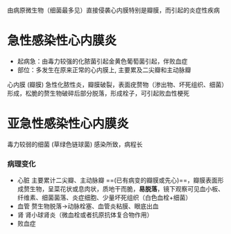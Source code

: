 由病原微生物（细菌最多见）直接侵袭心内膜特别是瓣膜，而引起的炎症性疾病
# 急性感染性心内膜炎
- 起病急：由毒力较强的化脓菌引起金黄色葡萄菌引起，伴败血症
- 部位：多发生在原来正常的心内膜上, 主要累及二尖瓣和主动脉瓣

心内膜 (瓣膜) 急性化脓性炎，瓣膜破裂，表面疣赘物（渗出物、坏死组织、细菌）形成，松脆的赘生物破碎后部分脱落，形成栓子，可引起败血性梗死
# 亚急性感染性心内膜炎
毒力较弱的细菌 (草绿色链球菌) 感染所致，病程长
### 病理变化
- 心脏
	主要累计二尖瓣、主动脉瓣 ==(已有病变的瓣膜或先心)==，瓣膜表面形成赘生物，呈菜花状或息肉状，质地干而脆，**易脱落**，镜下观察可见血小板、纤维素、细菌菌落、炎症细胞、少量坏死组织（白色血栓+细菌）
- 血管
  赘生物脱落→动脉栓塞、血管炎粘膜、眼底出血
- 肾
  肾小球肾炎（微血栓或者抗原抗体复合物作用）
- 败血症
